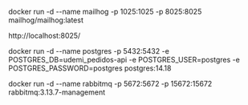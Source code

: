 docker run -d --name mailhog -p 1025:1025 -p 8025:8025 mailhog/mailhog:latest

http://localhost:8025/

docker run -d --name postgres -p 5432:5432 -e POSTGRES_DB=udemi_pedidos-api -e POSTGRES_USER=postgres -e POSTGRES_PASSWORD=postgres postgres:14.18

docker run -d --name rabbitmq -p 5672:5672 -p 15672:15672 rabbitmq:3.13.7-management



